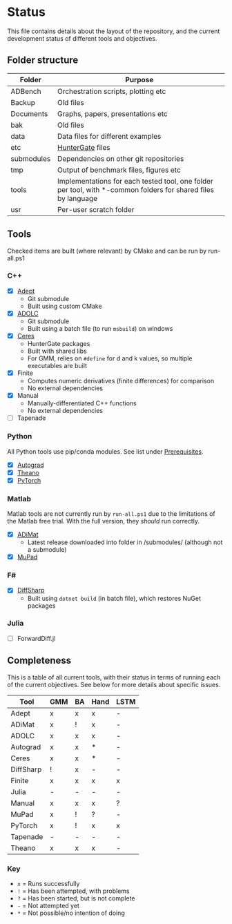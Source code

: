 # Status

This file contains details about the layout of the repository, and the current development status of different tools and objectives.


## Folder structure

| Folder    | Purpose
| --------- | ------- |
| ADBench   | Orchestration scripts, plotting etc
| Backup	| Old files
| Documents | Graphs, papers, presentations etc
| bak		| Old files
| data      | Data files for different examples 
| etc		| [HunterGate](https://github.com/ruslo/hunter) files
| submodules| Dependencies on other git repositories
| tmp       | Output of benchmark files, figures etc
| tools     | Implementations for each tested tool, one folder per tool, with *-common folders for shared files by language
| usr       | Per-user scratch folder


## Tools

Checked items are built (where relevant) by CMake and can be run by run-all.ps1

### C++
- [x] [Adept](https://github.com/rjhogan/Adept-2)
	- Git submodule
	- Built using custom CMake
- [x] [ADOLC](https://gitlab.com/adol-c/adol-c)
	- Git submodule
	- Built using a batch file (to run `msbuild`) on windows
- [x] [Ceres](https://github.com/ceres-solver/ceres-solver)
	- HunterGate packages
	- Built with shared libs
	- For GMM, relies on `#define` for d and k values, so multiple executables are built
- [x] Finite
	- Computes numeric derivatives (finite differences) for comparison
	- No external dependencies
- [x] Manual
	- Manually-differentiated C++ functions
	- No external dependencies
- [ ] Tapenade

### Python
All Python tools use pip/conda modules. See list under [Prerequisites](#prerequisites).
- [x] [Autograd](https://github.com/HIPS/autograd)
- [x] [Theano](https://github.com/Theano/Theano)
- [x] [PyTorch](https://pytorch.org/)

### Matlab
Matlab tools are not currently run by `run-all.ps1` due to the limitations of the Matlab free trial. With the full version, they *should* run correctly.
- [x] [ADiMat](http://www.sc.informatik.tu-darmstadt.de/res/sw/adimat/)
	- Latest release downloaded into folder in /submodules/ (although not a submodule)
- [x] [MuPad](https://www.mathworks.com/discovery/mupad.html)

### F#
- [x] [DiffSharp](https://github.com/DiffSharp/DiffSharp)
	- Built using `dotnet build` (in batch file), which restores NuGet packages

### Julia
- [ ] ForwardDiff.jl


## Completeness

This is a table of all current tools, with their status in terms of running each of the current objectives. See below for more details about specific issues.

| Tool      | GMM   | BA    | Hand  | LSTM  |
| --------- | ----- | ----- | ----- | ----- |
| Adept     |   x   |   x   |   x   |   -   |
| ADiMat	|   x   |   !   |   x   |   -   |
| ADOLC     |   x   |   x   |   x   |   -   |
| Autograd  |   x   |   x   |   *   |   -   |
| Ceres     |   x   |   x   |   *   |   -   |
| DiffSharp |   !   |   x   |   -   |   -   |
| Finite    |   x   |   x   |   x   |   x   |
| Julia     |   -   |   -   |   -   |   -   |
| Manual    |   x   |   x   |   x   |   ?   |
| MuPad     |   x   |   !   |   ?   |   -   |
| PyTorch   |   x   |   !   |   x   |   x   |
| Tapenade  |   -   |   -   |   -   |   -   |
| Theano    |   x   |   x   |   x   |   -   |

### Key
- `x` = Runs successfully
- `!` = Has been attempted, with problems
- `?` = Has been started, but is not complete
- `-` = Not attempted yet
- `*` = Not possible/no intention of doing
